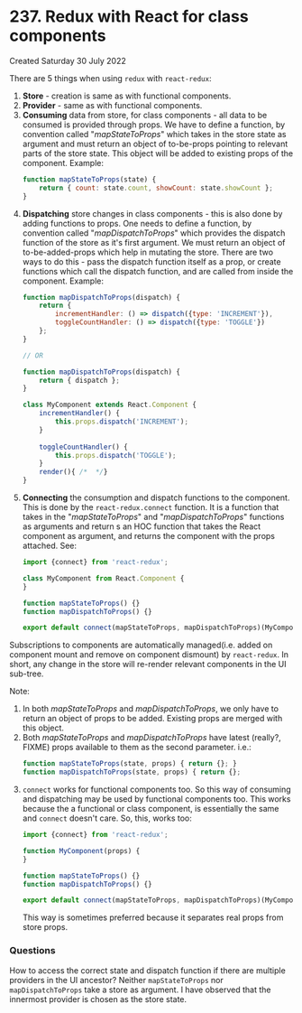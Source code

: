 # 237. Redux with React for class components
Created Saturday 30 July 2022

There are 5 things when using `redux` with `react-redux`:
1. **Store** - creation is same as with functional components.
2. **Provider** - same as with functional components.
3. **Consuming** data from store, for class components - all data to be consumed is provided through props. We have to define a function, by convention called "*mapStateToProps*" which takes in the store state as argument and must return an object of to-be-props pointing to relevant parts of the store state. This object will be added to existing props of the component. Example:
	```jsx
	function mapStateToProps(state) {
		return { count: state.count, showCount: state.showCount };
	}
	```
4. **Dispatching** store changes in class components - this is also done by adding functions to props. One needs to define a function, by convention called "*mapDispatchToProps*" which provides the dispatch function of the store as it's first argument. We must return an object of to-be-added-props which help in mutating the store. There are two ways to do this - pass the dispatch function itself as a prop, or create functions which call the dispatch function, and are called from inside the component. Example:
	```jsx
	function mapDispatchToProps(dispatch) {
		return { 
			incrementHandler: () => dispatch({type: 'INCREMENT'}),
			toggleCountHandler: () => dispatch({type: 'TOGGLE'})
		};
	}

	// OR
	
	function mapDispatchToProps(dispatch) {
		return { dispatch };
	}
	
	class MyComponent extends React.Component {
		incrementHandler() {
			this.props.dispatch('INCREMENT');
		}
		
		toggleCountHandler() {
			this.props.dispatch('TOGGLE');
		}
		render(){ /*  */}
	}
	```
5. **Connecting** the consumption and dispatch functions to the component. This is done by the `react-redux.connect` function. It is a function that takes in the "*mapStateToProps*" and "*mapDispatchToProps*" functions as arguments and return s an HOC function that takes the React component as argument, and returns the component with the props attached. See:
	```jsx
	import {connect} from 'react-redux';
	
	class MyComponent from React.Component {
	}

	function mapStateToProps() {}
	function mapDispatchToProps() {}

	export default connect(mapStateToProps, mapDispatchToProps)(MyComponent);
	```
   
Subscriptions to components are automatically managed(i.e. added on component mount and remove on component dismount) by `react-redux`. In short, any change in the store will re-render relevant components in the UI sub-tree.

Note: 
1. In both *mapStateToProps* and *mapDispatchToProps*, we only have to return an object of props to be added. Existing props are merged with this object.
2. Both *mapStateToProps* and *mapDispatchToProps* have latest (really?, FIXME) props available to them as the second parameter. i.e.:
	```jsx
	function mapStateToProps(state, props) { return {}; }
	function mapDispatchToProps(state, props) { return {}; 
	```
3. `connect` works for functional components too. So this way of consuming and dispatching may be used by functional components too. This works because the a functional or class component, is essentially the same and `connect` doesn't care. So, this, works too:
	```jsx
	import {connect} from 'react-redux';
	
	function MyComponent(props) {
	}
	
	function mapStateToProps() {}
	function mapDispatchToProps() {}
	
	export default connect(mapStateToProps, mapDispatchToProps)(MyComponent);
	```
	This way is sometimes preferred because it separates real props from store props.

### Questions
How to access the correct state and dispatch function if there are multiple providers in the UI ancestor? Neither `mapStateToProps` nor `mapDispatchToProps` take a store as argument. I have observed that the innermost provider is chosen as the store state.